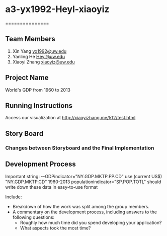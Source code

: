 # a3-yx1992-Heyl-xiaoyiz
===============

## Team Members

1. Xin Yang yx1992@uw.edu
2. Yanling He Heyl@uw.edu
3. Xiaoyi Zhang xiaoyiz@uw.edu

## Project Name

World's GDP from 1960 to 2013


## Running Instructions


Access our visualization at http://xiaoyizhang.me/512/test.html


## Story Board



### Changes between Storyboard and the Final Implementation


## Development Process
Important string:
--GDPindicator="NY.GDP.MKTP.PP.CD"
use (current US$) "NY.GDP.MKTP.CD"  1960-2013
populationindicator="SP.POP.TOTL"
should write down these data in easy-to-use format






Include:
- Breakdown of how the work was split among the group members. 
- A commentary on the development process, including answers to the following questions: 
  - Roughly how much time did you spend developing your application?
  - What aspects took the most time?
